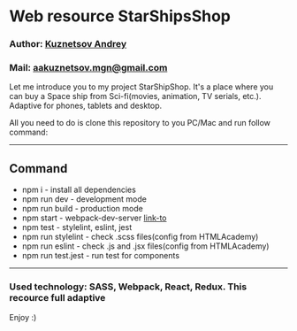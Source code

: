 # Web resource StarShipsShop

### Author: [Kuznetsov Andrey](https://github.com/DEADushka108)

### Mail: <aakuznetsov.mgn@gmail.com>

Let me introduce you to my project StarShipShop. It's a place where you can buy a Space ship from Sci-fi(movies, animation, TV serials,  etc.). Adaptive for phones, tablets and desktop. 

All you need to do is clone this repository to you PC/Mac and run follow command:

---
## Command

* npm i - install all dependencies
* npm run dev - development mode
* npm run build - production mode
* npm start - webpack-dev-server [link-to](http://localhost:2020/)
* npm test - stylelint, eslint, jest
* npm run stylelint - check .scss files(config from HTMLAcademy)
* npm run eslint - check .js and .jsx files(config from HTMLAcademy)
* npm run test.jest - run test for components

---

### Used technology: SASS, Webpack, React, Redux. This recource full adaptive 

Enjoy :)
